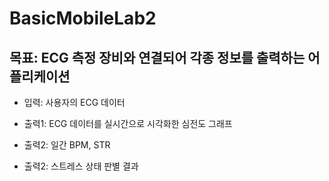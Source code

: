 # BasicMobileLab2

## 목표: ECG 측정 장비와 연결되어 각종 정보를 출력하는 어플리케이션

* 입력: 사용자의 ECG 데이터
  
* 출력1: ECG 데이터를 실시간으로 시각화한 심전도 그래프
* 출력2: 일간 BPM, STR
* 출력2: 스트레스 상태 판별 결과

